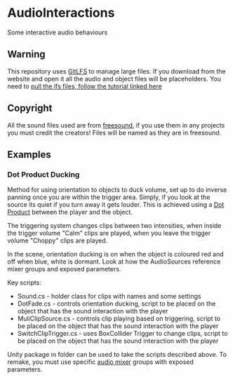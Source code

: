# AudioInteractions
Some interactive audio behaviours

## Warning

This repository uses [GitLFS](https://git-lfs.github.com/) to manage large files. If you download from the website and open it all the audio and object files will be placeholders. You need to [pull the lfs files, follow the tutorial linked here](https://github.com/git-lfs/git-lfs/wiki/Tutorial#pulling-and-cloning)

## Copyright

All the sound files used are from [freesound](https://freesound.org/), if you use them in any projects you must credit the creators! Files will be named as they are in freesound.

## Examples

### Dot Product Ducking

Method for using orientation to objects to duck volume, set up to do inverse panning once you are within the trigger area. Simply, if you look at the source its quiet if you turn away it gets louder. This is achieved using a [Dot Product](https://docs.unity3d.com/2017.4/Documentation/ScriptReference/Vector3.Dot.html) between the player and the object.

The triggering system changes clips between two intensities, when inside the trigger volume "Calm" clips are played, when you leave the trigger volume "Choppy" clips are played.

In the scene, orientation ducking is on when the object is coloured red and off when blue, white is dormant. Look at how the AudioSources reference mixer groups and exposed parameters.

Key scripts:

+ Sound.cs - holder class for clips with names and some settings
+ DotFade.cs - controls orientation ducking, script to be placed on the object that has the sound interaction with the player
+ MuliClipSource.cs - controls clip playing based on triggering, script to be placed on the object that has the sound interaction with the player
+ SwitchClipTrigger.cs - uses BoxCollider Trigger to change clips, script to be placed on the object that has the sound interaction with the player

Unity package in folder can be used to take the scripts described above.
To remake, you must use specific [audio mixer](https://docs.unity3d.com/2017.4/Documentation/Manual/AudioMixer.html) groups with exposed parameters.
